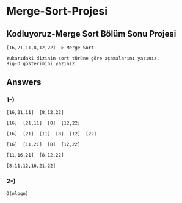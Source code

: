 # Merge-Sort-Projesi


## Kodluyoruz-Merge Sort Bölüm Sonu Projesi

```Proje 2
[16,21,11,8,12,22] -> Merge Sort

Yukarıdaki dizinin sort türüne göre aşamalarını yazınız.
Big-O gösterimini yazınız.
```

## Answers 

### 1-)

    [16,21,11]  [8,12,22]

    [16]  [21,11]  [8]  [12,22]

    [16]  [21]  [11]  [8]  [12]  [22]

    [16]  [11,21]  [8]  [12,22]
 
    [11,16,21]  [8,12,22]

    [8,11,12,16,21,22]



### 2-)

    O(nlogn)
